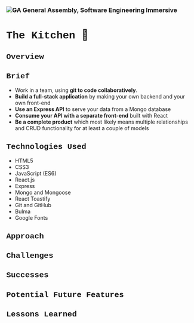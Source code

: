### ![GA](https://cloud.githubusercontent.com/assets/40461/8183776/469f976e-1432-11e5-8199-6ac91363302b.png) General Assembly, Software Engineering Immersive

# <span style="font-family:Courier New">The Kitchen </span>🍴

## <span style="font-family:Courier New">Overview </span>



## <span style="font-family:Courier New"> Brief </span>

* Work in a team, using **git to code collaboratively**.
* **Build a full-stack application** by making your own backend and your own front-end
* **Use an Express API** to serve your data from a Mongo database
* **Consume your API with a separate front-end** built with React
* **Be a complete product** which most likely means multiple relationships and CRUD functionality for at least a couple of models

## <span style="font-family:Courier New">Technologies Used </span>
- HTML5
- CSS3
- JavaScript (ES6)
- React.js
- Express
- Mongo and Mongoose
- React Toastify
- Git and GitHub
- Bulma
- Google Fonts

## <span style="font-family:Courier New">Approach </span>

## <span style="font-family:Courier New">Challenges </span>


## <span style="font-family:Courier New">Successes </span>


## <span style="font-family:Courier New">Potential Future Features </span>


## <span style="font-family:Courier New">Lessons Learned </span>

